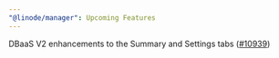 ```yaml
---
"@linode/manager": Upcoming Features
---
```


DBaaS V2 enhancements to the Summary and Settings tabs ([#10939](https://github.com/linode/manager/pull/10939))
